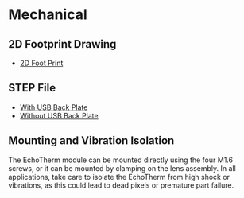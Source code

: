 # Mechanical

## 2D Footprint Drawing

- [2D Foot Print](assets/ECHOTHERM320.pdf)

## STEP File

- [With USB Back Plate](assets/assembly%20(back%20plate)%20v1.step)
- [Without USB Back Plate](assets/assembly%20(no%20back%20plate)%20v1.step)

## Mounting and Vibration Isolation

The EchoTherm module can be mounted directly using the four M1.6 screws, or it can be mounted by clamping on the lens assembly. In all applications, take care to isolate the EchoTherm from high shock or vibrations, as this could lead to dead pixels or premature part failure.





